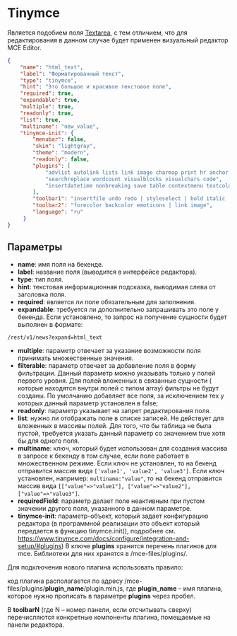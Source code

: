 # Tinymce

Является подобием поля [Textarea](textarea.md), с тем отличием, что для редактирования в данном случае 
будет применен визуальный редактор MCE Editor.

```json
{
    "name": "html_text",
    "label": "Форматированный текст",
    "type": "tinymce",
    "hint": "Это большое и красивое текстовое поле",
    "required": true,
    "expandable": true,
    "multiple": true,
    "readonly": true,
    "list": true,
    "multiname": "new_value",
    "tinymce-init": {
        "menubar": false,
        "skin": "lightgray",
        "theme": "modern",
        "readonly": false,
        "plugins": [
            "advlist autolink lists link image charmap print hr anchor pagebreak",
            "searchreplace wordcount visualblocks visualchars code",
            "insertdatetime nonbreaking save table contextmenu textcolor"
        ],
        "toolbar1": "insertfile undo redo | styleselect | bold italic | alignleft aligncenter alignright alignjustify | bullist numlist outdent indent",
        "toolbar2": "forecolor backcolor emoticons | link image",
        "language": "ru"
     }
}
```

## Параметры

* **name**: имя поля на бекенде.
* **label**: название поля (выводится в интерфейсе редактора).
* **type**: тип поля.
* **hint**: текстовая информационная подсказка, выводимая слева от заголовка поля.
* **required**: является ли поле обязательным для заполнения.
* **expandable**: требуется ли дополнительно запрашивать это поле у бекенда. Если установлено, то запрос на получение 
сущности будет выполнен в формате:
```
/rest/v1/news?expand=html_text
```
* **multiple**: параметр отвечает за указание возможности поля принимать множественные значения.
* **filterable**: параметр отвечает за добавление поля в форму фильтрации. Данный параметр можно указывать только у полей 
первого уровня. Для полей вложенных в связанные сущности ( которые находятся внутри полей с типом array) фильтры не 
будут созданы. По умолчанию добавляет все поля, за исключением тех у которых данный параметр установлен в false;
* **readonly**: параметр указывает на запрет редактирования поля.
* **list**: нужно ли отображать поле в списке записей. Не действует для вложенных в массивы полей. Для того, что бы 
таблица не была пустой, требуется указать данный параметр со значением true хотя бы для одного поля.
* **multiname**: ключ, который будет использован для создания массива в запросе к бекенду в том случае, если поле 
работает в множественном режиме. Если ключ не установлен, то на бекенд отправится массив вида 
`['value1', 'value2', 'value3']`. Если ключ установлен, например: `multiname:"value"`, то на бекенд отправится 
массив вида `[["value"=>"value1"], ["value"=>"value2"], ["value"=>"value3"]`.
* **requiredField**: параметр делает поле неактивным при пустом значении другого поля, указанного в данном параметре.
* **tinymce-init**: параметр-объект, который задает конфигурацию редактора 
(в программной реализации это объект который передается в функцию tinymce.init(), подробнее см. https://www.tinymce.com/docs/configure/integration-and-setup/#plugins)
В ключе  **plugins** хранится перечень плагинов для mce. Библиотеки для них хранятся в /mce-files/plugins/.

Для подключения нового плагина использовать правило:

код плагина располагается по адресу /mce-files/plugins/**plugin_name**/plugin.min.js, 
где **plugin_name** – имя плагина, которое нужно прописать в параметре **plugins** через пробел.

В **toolbarN** (где N – номер панели, если отсчитывать сверху) перечисляются конкретные компоненты плагина, 
помещаемые на панели редактора. 
